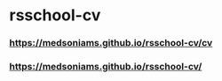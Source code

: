 # rsschool-cv
### https://medsoniams.github.io/rsschool-cv/cv
### https://medsoniams.github.io/rsschool-cv/
